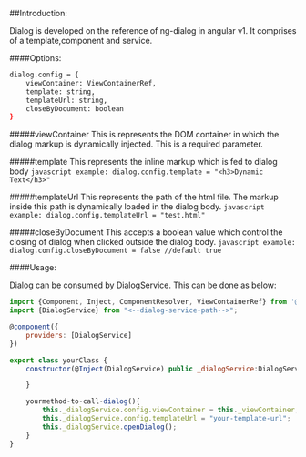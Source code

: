 ##Introduction:

Dialog is developed on the reference of ng-dialog in angular v1. It comprises of a template,component and service.

####Options:

```bash
dialog.config = {
    viewContainer: ViewContainerRef,
    template: string,
    templateUrl: string,
    closeByDocument: boolean
}
```

#####viewContainer
This is represents the DOM container in which the dialog markup is dynamically injected. This is a required parameter.

#####template
This represents the inline markup which is fed to dialog body
    ```javascript
    example: dialog.config.template = "<h3>Dynamic Text</h3>"
    ```

#####templateUrl
This represents the path of the html file. The markup inside this path is dynamically loaded in the dialog body.
    ```javascript
    example: dialog.config.templateUrl = "test.html"
    ```

#####closeByDocument
This accepts a boolean value which control the closing of dialog when clicked outside the dialog body.
    ```javascript
    example: dialog.config.closeByDocument = false //default true
    ```

####Usage:

Dialog can be consumed by DialogService. This can be done as below:

```javascript
import {Component, Inject, ComponentResolver, ViewContainerRef} from '@angular/core';
import {DialogService} from "<--dialog-service-path-->";

@component({
    providers: [DialogService]
})

export class yourClass {
    constructor(@Inject(DialogService) public _dialogService:DialogService,private _viewContainer: ViewContainerRef){

    }

    yourmethod-to-call-dialog(){
        this._dialogService.config.viewContainer = this._viewContainer; //Required. won't work if not passed.        
        this._dialogService.config.templateUrl = "your-template-url";
        this._dialogService.openDialog();
    }
}
```